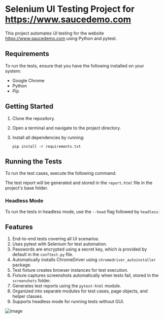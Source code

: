 # Selenium UI Testing Project for https://www.saucedemo.com

This project automates UI testing for the website https://www.saucedemo.com using Python and pytest.

## Requirements

To run the tests, ensure that you have the following installed on your system:

- Google Chrome
- Python
- Pip

## Getting Started

1. Clone the repository.
2. Open a terminal and navigate to the project directory.
3. Install all dependencies by running:

    ```
    pip install -r requirements.txt
    ```

## Running the Tests

To run the test cases, execute the following command:


The test report will be generated and stored in the `report.html` file in the project's base folder.

### Headless Mode

To run the tests in headless mode, use the `--head` flag followed by `headless`:


## Features

1. End-to-end tests covering all UI scenarios.
2. Uses pytest with Selenium for test automation.
3. Passwords are encrypted using a secret key, which is provided by default in the `conftest.py` file.
4. Automatically installs ChromeDriver using `chromedriver_autoinstaller` package.
5. Test fixture creates browser instances for test execution.
6. Fixture captures screenshots automatically when tests fail, stored in the `screenshots` folder.
7. Generates test reports using the `pytest-html` module.
8. Organized into separate modules for test cases, page objects, and helper classes.
9. Supports headless mode for running tests without GUI.


![image](https://github.com/AlphaAmbush/SeleniumProject/assets/89270361/999286e0-3f53-45d0-a15b-e480be1b1c2f)

